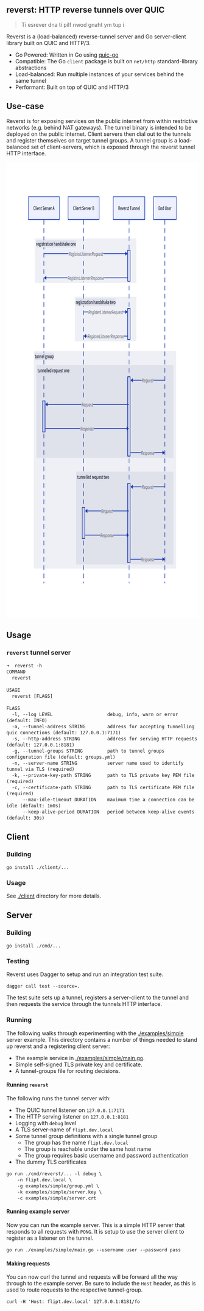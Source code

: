 reverst: HTTP reverse tunnels over QUIC
---------------------------------------

> Ti esrever dna ti pilf nwod gnaht ym tup i

Reverst is a (load-balanced) reverse-tunnel server and Go server-client library built on QUIC and HTTP/3.

- Go Powered: Written in Go using [quic-go](https://github.com/quic-go/quic-go)
- Compatible: The Go `client` package is built on `net/http` standard-library abstractions
- Load-balanced: Run multiple instances of your services behind the same tunnel
- Performant: Built on top of QUIC and HTTP/3

## Use-case

Reverst is for exposing services on the public internet from within restrictive networks (e.g. behind NAT gateways).
The tunnel binary is intended to be deployed on the public internet.
Client servers then dial out to the tunnels and register themselves on target tunnel groups.
A tunnel group is a load-balanced set of client-servers, which is exposed through the reverst tunnel HTTP interface.

<p align="center">
  <img width="800" height="1199" src="./diagram.png" alt="Tunnel Lifecycle">
</p>

## Usage

### `reverst` tunnel server

```console
➜  reverst -h
COMMAND
  reverst

USAGE
  reverst [FLAGS]

FLAGS
  -l, --log LEVEL                    debug, info, warn or error (default: INFO)
  -a, --tunnel-address STRING        address for accepting tunnelling quic connections (default: 127.0.0.1:7171)
  -s, --http-address STRING          address for serving HTTP requests (default: 127.0.0.1:8181)
  -g, --tunnel-groups STRING         path to tunnel groups configuration file (default: groups.yml)
  -n, --server-name STRING           server name used to identify tunnel via TLS (required)
  -k, --private-key-path STRING      path to TLS private key PEM file (required)
  -c, --certificate-path STRING      path to TLS certificate PEM file (required)
      --max-idle-timeout DURATION    maximum time a connection can be idle (default: 1m0s)
      --keep-alive-period DURATION   period between keep-alive events (default: 30s)
```

## Client

### Building

```console
go install ./client/...
```

### Usage

See [./client](./client) directory for more details.

## Server

### Building

```console
go install ./cmd/...
```

### Testing

Reverst uses Dagger to setup and run an integration test suite.

```console
dagger call test --source=.
```

The test suite sets up a tunnel, registers a server-client to the tunnel and then requests the service through the tunnels HTTP interface.

### Running

The following walks through experimenting with the [./examples/simple](./examples/simple) server example.
This directory contains a number of things needed to stand up reverst and a registering client server:

- The example service in [./examples/simple/main.go](./examples/simple/main.go).
- Simple self-signed TLS private key and certificate.
- A tunnel-groups file for routing decisions.

#### Running `reverst`

The following runs the tunnel server with:

- The QUIC tunnel listener on `127.0.0.1:7171`
- The HTTP serving listener on `127.0.0.1:8181`
- Logging with `debug` level
- A TLS server-name of `flipt.dev.local`
- Some tunnel group definitions with a single tunnel group
    - The group has the name `flipt.dev.local`
    - The group is reachable under the same host name
    - The group requires basic username and password authentication
- The dummy TLS certificates

```console
go run ./cmd/reverst/... -l debug \
    -n flipt.dev.local \
    -g examples/simple/group.yml \
    -k examples/simple/server.key \
    -c examples/simple/server.crt
```

#### Running example server

Now you can run the example server.
This is a simple HTTP server that responds to all requests with `PONG`.
It is setup to use the server client to register as a listener on the tunnel.

```console
go run ./examples/simple/main.go --username user --password pass
```

#### Making requests

You can now curl the tunnel and requests will be forward all the way through to the example server.
Be sure to include the `Host` header, as this is used to route requests to the respective tunnel-group.

```curl
curl -H 'Host: flipt.dev.local' 127.0.0.1:8181/fo
```
